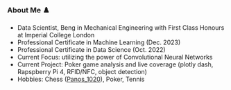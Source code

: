 ### About Me ♟️

- Data Scientist, Beng in Mechanical Engineering with First Class Honours at Imperial College London
- Professional Certificate in Machine Learning (Dec. 2023)
- Professional Certificate in Data Science (Oct. 2022)
- Current Focus: utilizing the power of Convolutional Neural Networks
- Current Project: Poker game analysis and live coverage (plotly dash, Rapspberry Pi 4, RFID/NFC, object detection)
- Hobbies: Chess ([Panos_1020](https://www.chess.com/member/panos_1020)), Poker, Tennis
